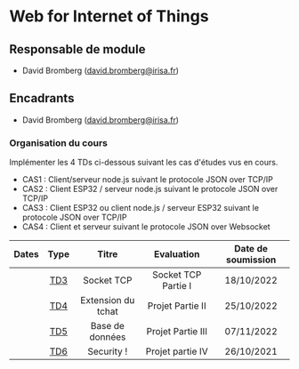 # Web for Internet of Things

## Responsable de module

- David Bromberg (david.bromberg@irisa.fr)

## Encadrants

- David Bromberg (david.bromberg@irisa.fr)



### Organisation du cours

Implémenter les 4 TDs ci-dessous suivant les cas d'études vus en cours. 

- CAS1 : Client/serveur node.js suivant le protocole JSON over TCP/IP
- CAS2 : Client ESP32 / serveur node.js suivant le protocole JSON over TCP/IP
- CAS3 : Client ESP32 ou client node.js / serveur ESP32 suivant le protocole JSON over TCP/IP
- CAS4 : Client et serveur suivant le protocole JSON over Websocket

| Dates  | Type | Titre | Evaluation | Date de soumission
| :------------ |:---------------:|:---------------:| :---------------:|:---------------:|
|        |       [TD3](td3.md)       |     Socket TCP   |   Socket TCP  Partie I |  18/10/2022  |
|        |       [TD4](td4.md)       |     Extension du tchat  |   Projet  Partie II |  25/10/2022  |
|        |       [TD5](td5.md)       |     Base de données |   Projet  Partie III |  07/11/2022  |
|        |       [TD6](td6.md)       |     Security ! | Projet partie IV| 26/10/2021 | 


